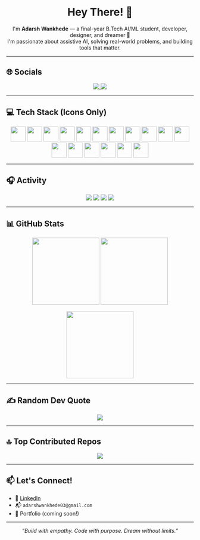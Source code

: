 <h1 align="center">Hey There! 👋</h1>

<p align="center">
  I'm <strong>Adarsh Wankhede</strong> — a final-year B.Tech AI/ML student, developer, designer, and dreamer 🚀 <br>
  I'm passionate about assistive AI, solving real-world problems, and building tools that matter. 
</p>

---

## 🌐 Socials
<p align="center">
  <a href="https://instagram.com/itsadarsh2083" target="_blank">
    <img src="https://img.shields.io/badge/Instagram-%23E4405F.svg?style=for-the-badge&logo=Instagram&logoColor=white" />
  </a>
  <a href="https://linkedin.com/in/adarshwankhede" target="_blank">
    <img src="https://img.shields.io/badge/LinkedIn-%230077B5.svg?style=for-the-badge&logo=LinkedIn&logoColor=white" />
  </a>
</p>

---

## 💻 Tech Stack (Icons Only)

<p align="center">
  <img src="https://cdn.jsdelivr.net/gh/devicons/devicon/icons/cplusplus/cplusplus-original.svg" height="40"/>
  <img src="https://cdn.jsdelivr.net/gh/devicons/devicon/icons/java/java-original.svg" height="40"/>
  <img src="https://cdn.jsdelivr.net/gh/devicons/devicon/icons/python/python-original.svg" height="40"/>
  <img src="https://cdn.jsdelivr.net/gh/devicons/devicon/icons/powershell/powershell-original.svg" height="40"/>
  <img src="https://cdn.jsdelivr.net/gh/devicons/devicon/icons/firebase/firebase-plain.svg" height="40"/>
  <img src="https://cdn.jsdelivr.net/gh/devicons/devicon/icons/netlify/netlify-original.svg" height="40"/>
  <img src="https://cdn.jsdelivr.net/gh/devicons/devicon/icons/vercel/vercel-original.svg" height="40"/>
  <img src="https://cdn.jsdelivr.net/gh/devicons/devicon/icons/django/django-plain.svg" height="40"/>
  <img src="https://cdn.jsdelivr.net/gh/devicons/devicon/icons/fastapi/fastapi-original.svg" height="40"/>
  <img src="https://cdn.jsdelivr.net/gh/devicons/devicon/icons/flask/flask-original.svg" height="40"/>
  <img src="https://cdn.jsdelivr.net/gh/devicons/devicon/icons/react/react-original.svg" height="40"/>
  <img src="https://cdn.jsdelivr.net/gh/devicons/devicon/icons/mysql/mysql-original.svg" height="40"/>
  <img src="https://cdn.jsdelivr.net/gh/devicons/devicon/icons/canva/canva-original.svg" height="40"/>
  <img src="https://cdn.jsdelivr.net/gh/devicons/devicon/icons/matplotlib/matplotlib-original.svg" height="40"/>
  <img src="https://cdn.jsdelivr.net/gh/devicons/devicon/icons/numpy/numpy-original.svg" height="40"/>
  <img src="https://cdn.jsdelivr.net/gh/devicons/devicon/icons/pandas/pandas-original.svg" height="40"/>
  <img src="https://cdn.jsdelivr.net/gh/devicons/devicon/icons/scikit-learn/scikit-learn-original.svg" height="40"/>
</p>



---

## 🎧 Activity
<p align="center">
  <img src="https://img.shields.io/badge/Currently-learning%20NLP-blue?style=for-the-badge" />
  <img src="https://img.shields.io/badge/Reading-AI%20for%20People%20Not%20Robots-yellow?style=for-the-badge" />
  <img src="https://img.shields.io/badge/Coding-Python-blue?style=for-the-badge" />
  <img src="https://img.shields.io/badge/Listening-to%2090s%20music-ff69b4?style=for-the-badge" />
</p>

---

## 📊 GitHub Stats

<p align="center">
  <img src="https://github-readme-stats.vercel.app/api?username=adarshw20&show_icons=true&theme=radical" height="180"/>
  <img src="https://nirzak-streak-stats.vercel.app/?user=adarshw20&theme=radical&hide_border=true" height="180"/>
</p>

<p align="center">
  <img src="https://github-readme-stats.vercel.app/api/top-langs/?username=adarshw20&layout=compact&theme=radical&hide_border=true" height="180"/>
</p>

---

## ✍️ Random Dev Quote

<p align="center">
  <img src="https://quotes-github-readme.vercel.app/api?type=horizontal&theme=dark" />
</p>

---

## 🔝 Top Contributed Repos

<p align="center">
  <img src="https://github-contributor-stats.vercel.app/api?username=adarshw20&limit=5&theme=dark&combine_all_yearly_contributions=true" />
</p>

---

## 📫 Let's Connect!

- 💼 [LinkedIn](https://linkedin.com/in/adarshwankhede)  
- 📬 `adarshwankhede03@gmail.com`  
- 🌱 Portfolio (coming soon!)

---

<p align="center"><i>“Build with empathy. Code with purpose. Dream without limits.”</i></p>

<!-- Proudly created with GPRM (https://gprm.itsvg.in) -->
